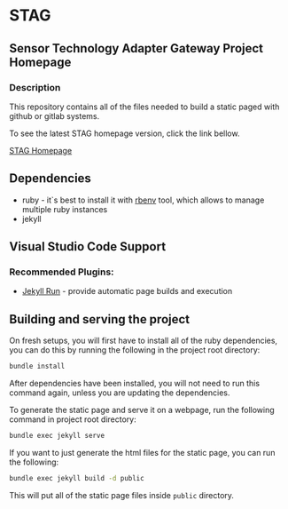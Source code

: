 # STAG
## Sensor Technology Adapter Gateway Project Homepage
### Description 

This repository contains all of the files needed to build a static paged with github or gitlab systems. 

To see the latest STAG homepage version, click the link bellow.

[STAG Homepage](https://hahn-schickard.github.io/STAG-frontpage/)

## Dependencies

 * ruby - it`s best to install it with [rbenv](https://github.com/rbenv/rbenv#readme) tool, which allows to manage multiple ruby instances
 * jekyll

## Visual Studio Code Support

### Recommended Plugins:
 
 * [Jekyll Run](https://marketplace.visualstudio.com/items?itemName=Dedsec727.jekyll-run) - provide automatic page builds and execution

## Building and serving the project

On fresh setups, you will first have to install all of the ruby dependencies, you can do this by running the following in the project root directory: 

```bash
bundle install
```

After dependencies have been installed, you will not need to run this command again, unless you are updating the dependencies. 

To generate the static page and serve it on a webpage, run the following command in project root directory: 

```bash
bundle exec jekyll serve
```

If you want to just generate the html files for the static page, you can run the following: 

```bash
bundle exec jekyll build -d public
```

This will put all of the static page files inside `public` directory.
